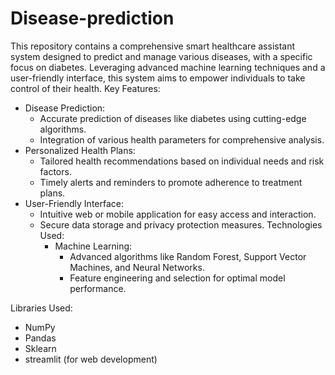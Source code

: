 # Disease-prediction
This repository contains a comprehensive smart healthcare assistant system designed to predict and manage various diseases, with a specific focus on diabetes. Leveraging advanced machine learning techniques and a user-friendly interface, this system aims to empower individuals to take control of their health.
Key Features:
 * Disease Prediction:
    - Accurate prediction of diseases like diabetes using cutting-edge algorithms.
    - Integration of various health parameters for comprehensive analysis.
 * Personalized Health Plans:
    - Tailored health recommendations based on individual needs and risk factors.
    - Timely alerts and reminders to promote adherence to treatment plans.
 * User-Friendly Interface:
    - Intuitive web or mobile application for easy access and interaction.
    - Secure data storage and privacy protection measures.
   Technologies Used:
        * Machine Learning:
           - Advanced algorithms like Random Forest, Support Vector Machines, and Neural Networks.
           - Feature engineering and selection for optimal model performance.
             
Libraries Used:

- NumPy
- Pandas
- Sklearn
- streamlit (for web development)
  
